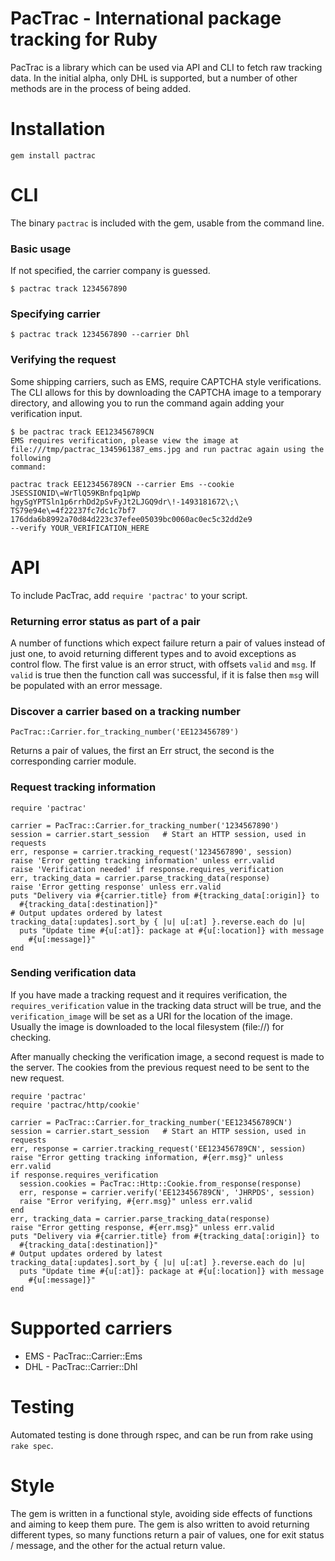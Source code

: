 PacTrac - International package tracking for Ruby
=================================================

PacTrac is a library which can be used via API and CLI to fetch raw tracking
data.  In the initial alpha, only DHL is supported, but a number of other
methods are in the process of being added.

Installation
============

`gem install pactrac`

CLI
===

The binary `pactrac` is included with the gem, usable from the command line.

### Basic usage

If not specified, the carrier company is guessed.

`$ pactrac track 1234567890`

### Specifying carrier

`$ pactrac track 1234567890 --carrier Dhl`

### Verifying the request

Some shipping carriers, such as EMS, require CAPTCHA style verifications.  The
CLI allows for this by downloading the CAPTCHA image to a temporary directory,
and allowing you to run the command again adding your verification input.

```
$ be pactrac track EE123456789CN
EMS requires verification, please view the image at
file:///tmp/pactrac_1345961387_ems.jpg and run pactrac again using the following
command:

pactrac track EE123456789CN --carrier Ems --cookie JSESSIONID\=WrTlQ59KBnfpq1pWp
hgySgYPTSln1p6rrhDd2pSvFyJt2LJGQ9dr\!-1493181672\;\ TS79e94e\=4f22237fc7dc1c7bf7
176dda6b8992a70d84d223c37efee05039bc0060ac0ec5c32dd2e9
--verify YOUR_VERIFICATION_HERE
```

API
===

To include PacTrac, add `require 'pactrac'` to your script.

### Returning error status as part of a pair

A number of functions which expect failure return a pair of values instead of
just one, to avoid returning different types and to avoid exceptions as control
flow.  The first value is an error struct, with offsets `valid` and `msg`.  If
`valid` is true then the function call was successful, if it is false then `msg`
will be populated with an error message.

### Discover a carrier based on a tracking number

`PacTrac::Carrier.for_tracking_number('EE123456789')`

Returns a pair of values, the first an Err struct, the second is the
corresponding carrier module.

### Request tracking information

```
require 'pactrac'

carrier = PacTrac::Carrier.for_tracking_number('1234567890')
session = carrier.start_session   # Start an HTTP session, used in requests
err, response = carrier.tracking_request('1234567890', session)
raise 'Error getting tracking information' unless err.valid
raise 'Verification needed' if response.requires_verification
err, tracking_data = carrier.parse_tracking_data(response)
raise 'Error getting response' unless err.valid
puts "Delivery via #{carrier.title} from #{tracking_data[:origin]} to
  #{tracking_data[:destination]}"
# Output updates ordered by latest
tracking_data[:updates].sort_by { |u| u[:at] }.reverse.each do |u|
  puts "Update time #{u[:at]}: package at #{u[:location]} with message
    #{u[:message]}"
end
```

### Sending verification data

If you have made a tracking request and it requires verification, the
`requires_verification` value in the tracking data struct will be true, and the
`verification_image` will be set as a URI for the location of the image.
Usually the image is downloaded to the local filesystem (file://) for checking.

After manually checking the verification image, a second request is made to the
server.  The cookies from the previous request need to be sent to the new
request.

```
require 'pactrac'
require 'pactrac/http/cookie'

carrier = PacTrac::Carrier.for_tracking_number('EE123456789CN')
session = carrier.start_session   # Start an HTTP session, used in requests
err, response = carrier.tracking_request('EE123456789CN', session)
raise "Error getting tracking information, #{err.msg}" unless err.valid
if response.requires_verification
  session.cookies = PacTrac::Http::Cookie.from_response(response)
  err, response = carrier.verify('EE123456789CN', 'JHRPDS', session)
  raise "Error verifying, #{err.msg}" unless err.valid
end
err, tracking_data = carrier.parse_tracking_data(response)
raise "Error getting response, #{err.msg}" unless err.valid
puts "Delivery via #{carrier.title} from #{tracking_data[:origin]} to
  #{tracking_data[:destination]}"
# Output updates ordered by latest
tracking_data[:updates].sort_by { |u| u[:at] }.reverse.each do |u|
  puts "Update time #{u[:at]}: package at #{u[:location]} with message
    #{u[:message]}"
end
```

Supported carriers
==================

*  EMS - PacTrac::Carrier::Ems
*  DHL - PacTrac::Carrier::Dhl

Testing
=======

Automated testing is done through rspec, and can be run from rake using
`rake spec`.

Style
=====

The gem is written in a functional style, avoiding side effects of functions and
aiming to keep them pure.  The gem is also written to avoid returning different
types, so many functions return a pair of values, one for exit status / message,
and the other for the actual return value.
